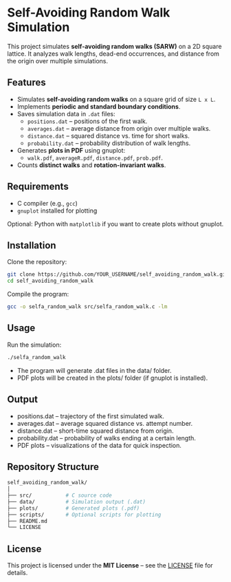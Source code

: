 # Self-Avoiding Random Walk Simulation

This project simulates **self-avoiding random walks (SARW)** on a 2D square lattice. It analyzes walk lengths, dead-end occurrences, and distance from the origin over multiple simulations.

## Features

- Simulates **self-avoiding random walks** on a square grid of size `L x L`.
- Implements **periodic and standard boundary conditions**.
- Saves simulation data in `.dat` files:
  - `positions.dat` – positions of the first walk.
  - `averages.dat` – average distance from origin over multiple walks.
  - `distance.dat` – squared distance vs. time for short walks.
  - `probability.dat` – probability distribution of walk lengths.
- Generates **plots in PDF** using gnuplot:
  - `walk.pdf`, `averageR.pdf`, `distance.pdf`, `prob.pdf`.
- Counts **distinct walks** and **rotation-invariant walks**.

## Requirements

- C compiler (e.g., `gcc`)  
- `gnuplot` installed for plotting  

Optional: Python with `matplotlib` if you want to create plots without gnuplot.

## Installation

Clone the repository:

```bash
git clone https://github.com/YOUR_USERNAME/self_avoiding_random_walk.git
cd self_avoiding_random_walk
```

Compile the program:

```bash
gcc -o selfa_random_walk src/selfa_random_walk.c -lm
```

## Usage

Run the simulation:

```bash
./selfa_random_walk
```

- The program will generate .dat files in the data/ folder.
- PDF plots will be created in the plots/ folder (if gnuplot is installed).

## Output

- positions.dat – trajectory of the first simulated walk.
- averages.dat – average squared distance vs. attempt number.
- distance.dat – short-time squared distance from origin.
- probability.dat – probability of walks ending at a certain length.
- PDF plots – visualizations of the data for quick inspection.

## Repository Structure

```bash
self_avoiding_random_walk/
│
├── src/           # C source code
├── data/          # Simulation output (.dat)
├── plots/         # Generated plots (.pdf)
├── scripts/       # Optional scripts for plotting
├── README.md
└── LICENSE
```

## License

This project is licensed under the **MIT License** – see the [LICENSE](LICENSE) file for details.

